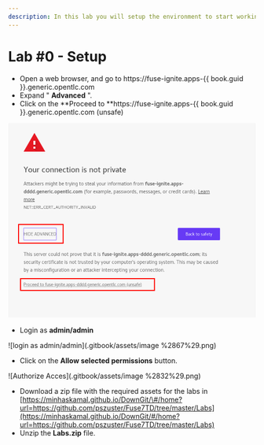```yaml
---
description: In this lab you will setup the environment to start working on the labs
---
```


# Lab \#0 - Setup

* Open a web browser, and go to https://fuse-ignite.apps-{{ book.guid }}.generic.opentlc.com
* Expand " **Advanced** ".
* Click on the **Proceed to **https://fuse-ignite.apps-{{ book.guid }}.generic.opentlc.com \(unsafe\)

![](/assets/sslwarning.png)

* Login as **admin/admin**

![login as admin/admin](.gitbook/assets/image %2867%29.png)

* Click on the **Allow selected permissions** button.

![Authorize Acces](.gitbook/assets/image %2832%29.png)

* Download a zip file with the required assets for the labs in [https://minhaskamal.github.io/DownGit/\#/home?url=https://github.com/pszuster/Fuse7TD/tree/master/Labs](https://minhaskamal.github.io/DownGit/#/home?url=https://github.com/pszuster/Fuse7TD/tree/master/Labs)
* Unzip the **Labs.zip** file.



